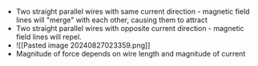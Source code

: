 - Two straight parallel wires with same current direction - magnetic field lines will "merge" with each other, causing them to attract
- Two straight parallel wires with opposite current direction - magnetic field lines will repel.
- ![[Pasted image 20240827023359.png]]
- Magnitude of force depends on wire length and magnitude of current